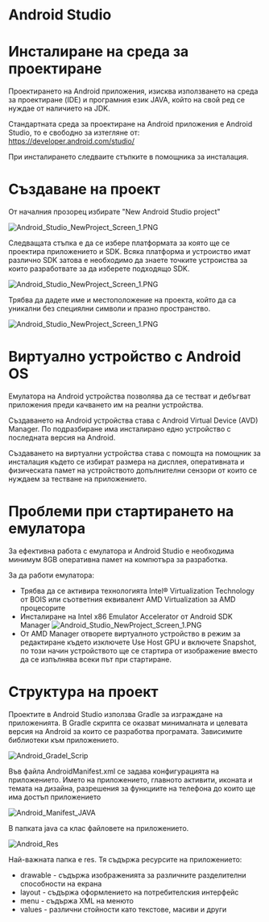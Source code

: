 # Android Studio

# Инсталиране на среда за проектиране

Проектирането на Android приложения, изисква използването на среда за проектиране (IDE) и програмния език JAVA, който на свой ред се нуждае от наличието на JDK.

Стандартната среда за проектиране на Android приложения е Android Studio, то е свободно за изтегляне от:
https://developer.android.com/studio/

При инсталирането следваите стъпките в помощника за инсталация.

# Създаване на проект

От началния прозорец избирате "New Android Studio project"

![Android_Studio_NewProject_Screen_1.PNG](https://github.com/theVelislavKolesnichenko/AndroidBasics/blob/master/Wiki/Images/Android_Studio_NewProject_Screen_1.PNG)

Следващата стъпка е да се избере платформата за която ще се проектира приложението и SDK. Всяка платформа и устроиство имат различно SDK затова е необходимо да знаете точките устроиства за които разработвате за да изберете подходящо SDK.

![Android_Studio_NewProject_Screen_1.PNG](https://github.com/theVelislavKolesnichenko/AndroidBasics/blob/master/Wiki/Images/Android_Studio_NewProject_Screen_2.PNG)

Трябва да дадете име и местоположение на проекта, който да са уникални без специялни символи и празно пространство.

![Android_Studio_NewProject_Screen_1.PNG](https://github.com/theVelislavKolesnichenko/AndroidBasics/blob/master/Wiki/Images/Android_Studio_NewProject_Screen_3.PNG)

# Виртуално устройство с Android OS
Емулатора на Android устройства позволява да се тестват и дебъгват приложения преди качването им на реални устройства.

Създаването на Android устройства става с Android Virtual Device (AVD) Manager. По подразбиране има инсталирано едно устройство с последната версия на Android.

Създаването на виртуални устройства става с помощта на помощник за инсталация където се избират размера на дисплея, оперативната и физическата памет на устройството допълнителни сензори от които се нуждаем за тестване на приложението.

# Проблеми при стартирането на емулатора

За ефективна работа с емулатора и Android Studio е необходима минимум 8GB оперативна памет на компютъра за разработка.

За да работи емулатора:

- Трябва да се активира технологията Intel® Virtualization Technology от BOIS или съответния еквивалент AMD Virtualization за AMD процесорите
- Инсталиране на Intel x86 Emulator Accelerator от Android SDK Manager 
![Android_Studio_NewProject_Screen_1.PNG](https://github.com/theVelislavKolesnichenko/AndroidBasics/blob/master/Wiki/Images/Android_SDK_Manager_1.PNG)
- От AMD Manager отворете виртуалното устройство в режим за редактиране където изключете Use Host GPU и включете Snapshot, по този начин устройството ще се стартира от изображение вместо да се изпълнява всеки път при стартиране.

# Структура на проект
Проектите в Android Studio използва Gradle за изграждане на приложенията. В Gradle скрипта се оказват минималната и целевата версия на Android за които се разработва програмата. Зависимите библиотеки към приложението.

![Android_Gradel_Scrip](https://github.com/theVelislavKolesnichenko/AndroidBasics/blob/master/Wiki/Images/Android_Gradel_Script.PNG)

Във файла AndroidManifest.xml се задава конфигурацията на приложението. Името на приложението, главното активити, иконата и темата на дизайна, разрешения за функциите на телефона до които ще има достъп приложението

![Android_Manifest_JAVA](https://github.com/theVelislavKolesnichenko/AndroidBasics/blob/master/Wiki/Images/Android_Manifest_JAVA_.PNG)

В папката java са клас файловете на приложението.

![Android_Res](https://github.com/theVelislavKolesnichenko/AndroidBasics/blob/master/Wiki/Images/Android_Res.PNG)

Най-важната папка е res. Тя съдържа ресурсите на приложението:

- drawable - съдържа изображенията за различните разделителни способности на екрана
- layout - съдържа оформлението на потребителския интерфейс
- menu - съдържа XML на менюто
- values - различни стойности като текстове, масиви и други

